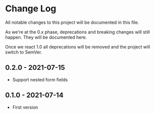 # Change Log
All notable changes to this project will be documented in this file.

As we're at the 0.x phase, deprecations and breaking changes will still happen. They will be documented here.

Once we react 1.0 all deprecations will be removed and the project will switch to SemVer.

## 0.2.0 - 2021-07-15
- Support nested form fields

## 0.1.0 - 2021-07-14
- First version
